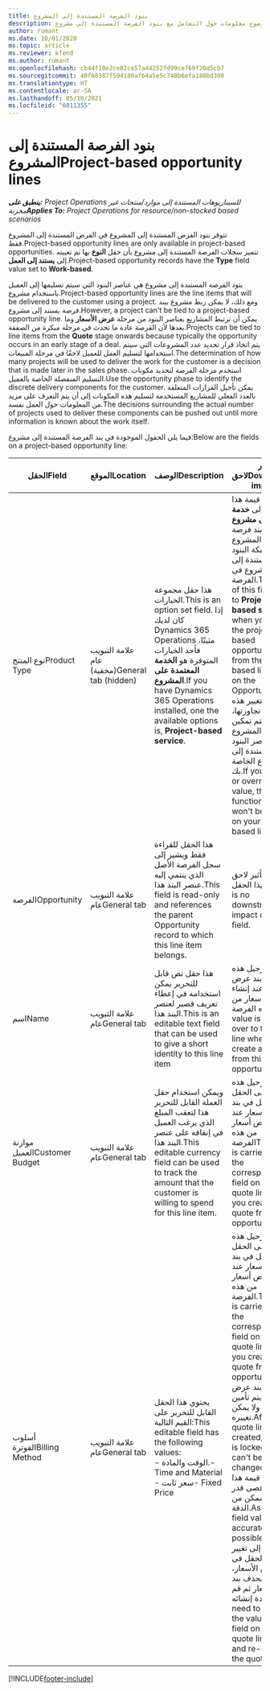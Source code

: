 ```yaml
---
title: بنود الفرصة المستندة إلى المشروع
description: يقدم هذا الموضوع معلومات حول التعامل مع بنود الفرصة المستندة إلى مشروع.
author: rumant
ms.date: 10/01/2020
ms.topic: article
ms.reviewer: kfend
ms.author: rumant
ms.openlocfilehash: cb44f10e2ce02ce57a44252fd99ce769f20d5cb7
ms.sourcegitcommit: 40f68387f594180af64a5e5c748b6efa188bd300
ms.translationtype: HT
ms.contentlocale: ar-SA
ms.lasthandoff: 05/10/2021
ms.locfileid: "6011355"
---
```

# <a name="project-based-opportunity-lines"></a><span data-ttu-id="629a8-103">بنود الفرصة المستندة إلى المشروع</span><span class="sxs-lookup"><span data-stu-id="629a8-103">Project-based opportunity lines</span></span>

<span data-ttu-id="629a8-104">_**ينطبق على:** Project Operations للسيناريوهات المستندة إلى موارد/منتجات غير مخزنة‬_</span><span class="sxs-lookup"><span data-stu-id="629a8-104">_**Applies To:** Project Operations for resource/non-stocked based scenarios_</span></span>


<span data-ttu-id="629a8-105">تتوفر بنود الفرص المستندة إلى المشروع في الفرص المستندة إلى المشروع فقط.</span><span class="sxs-lookup"><span data-stu-id="629a8-105">Project-based opportunity lines are only available in project-based opportunities.</span></span> <span data-ttu-id="629a8-106">تتميز سجلات الفرصة المستندة إلى مشروع بأن حقل **النوع** بها تم تعيينه إلى **يستند إلى العمل**.</span><span class="sxs-lookup"><span data-stu-id="629a8-106">Project-based opportunity records have the **Type** field value set to **Work-based**.</span></span>

<span data-ttu-id="629a8-107">بنود الفرصة المستندة إلى مشروع هي عناصر البنود التي سيتم تسليمها إلى العميل باستخدام مشروع.</span><span class="sxs-lookup"><span data-stu-id="629a8-107">Project-based opportunity lines are the line items that will be delivered to the customer using a project.</span></span> <span data-ttu-id="629a8-108">ومع ذلك، لا يمكن ربط مشروع ببند فرصة يستند إلى مشروع.</span><span class="sxs-lookup"><span data-stu-id="629a8-108">However, a project can't be tied to a project-based opportunity line.</span></span> <span data-ttu-id="629a8-109">يمكن أن ترتبط المشاريع بعناصر البنود من مرحلة **عرض الأسعار** وما بعدها لأن الفرصة عادة ما تحدث في مرحلة مبكرة من الصفقة.</span><span class="sxs-lookup"><span data-stu-id="629a8-109">Projects can be tied to line items from the **Quote** stage onwards because typically the opportunity occurs in an early stage of a deal.</span></span> <span data-ttu-id="629a8-110">يتم اتخاذ قرار تحديد عدد المشروعات التي سيتم استخدامها لتسليم العمل للعميل لاحقًا في مرحلة المبيعات.</span><span class="sxs-lookup"><span data-stu-id="629a8-110">The determination of how many projects will be used to deliver the work for the customer is a decision that is made later in the sales phase.</span></span> <span data-ttu-id="629a8-111">استخدم مرحلة الفرصة لتحديد مكونات التسليم المنفصلة الخاصة بالعميل.</span><span class="sxs-lookup"><span data-stu-id="629a8-111">Use the opportunity phase to identify the discrete delivery components for the customer.</span></span> <span data-ttu-id="629a8-112">يمكن تأجيل القرارات المتعلقة بالعدد الفعلي للمشاريع المستخدمة لتسليم هذه المكونات إلى أن يتم التعرف على مزيد من المعلومات حول العمل نفسه.</span><span class="sxs-lookup"><span data-stu-id="629a8-112">The decisions surrounding the actual number of projects used to deliver these components can be pushed out until more information is known about the work itself.</span></span>

<span data-ttu-id="629a8-113">فيما يلي الحقول الموجودة في بند الفرصة المستندة إلى مشروع:</span><span class="sxs-lookup"><span data-stu-id="629a8-113">Below are the fields on a project-based opportunity line:</span></span>

| <span data-ttu-id="629a8-114">**الحقل**</span><span class="sxs-lookup"><span data-stu-id="629a8-114">**Field**</span></span> | <span data-ttu-id="629a8-115">**الموقع**</span><span class="sxs-lookup"><span data-stu-id="629a8-115">**Location**</span></span> | <span data-ttu-id="629a8-116">**الوصف**</span><span class="sxs-lookup"><span data-stu-id="629a8-116">**Description**</span></span> | <span data-ttu-id="629a8-117">**تأثير لاحق**</span><span class="sxs-lookup"><span data-stu-id="629a8-117">**Downstream impact**</span></span> |
| --- | --- | --- | --- |
| <span data-ttu-id="629a8-118">نوع المنتج</span><span class="sxs-lookup"><span data-stu-id="629a8-118">Product Type</span></span> | <span data-ttu-id="629a8-119">علامة التبويب عام (مخفية)</span><span class="sxs-lookup"><span data-stu-id="629a8-119">General tab (hidden)</span></span> | <span data-ttu-id="629a8-120">هذا حقل مجموعة الخيارات.</span><span class="sxs-lookup"><span data-stu-id="629a8-120">This is an option set field.</span></span> <span data-ttu-id="629a8-121">إذا كان لديك Dynamics 365 Operations مثبتًا، فأحد الخيارات المتوفرة هو **الخدمة المعتمدة على المشروع**.</span><span class="sxs-lookup"><span data-stu-id="629a8-121">If you have Dynamics 365 Operations installed, one the available options is, **Project-based service**.</span></span>  | <span data-ttu-id="629a8-122">يتم تعيين قيمة هذا الحقل إلى **خدمة تستند إلى مشروع** عند إنشاء بند فرصة تستند إلى المشروع من شبكة البنود المستندة إلى المشروع في الفرصة.</span><span class="sxs-lookup"><span data-stu-id="629a8-122">The value of this field is set to **Project-based service** when you create the project-based opportunity line from the project-based lines grid on the Opportunity.</span></span> <br> <span data-ttu-id="629a8-123">إذا قمت بتغيير هذه القيمة أو تجاوزتها، فلن يتم تمكين وظيفة المشروع على عناصر البنود المستندة إلى مشروع الخاصة بك.</span><span class="sxs-lookup"><span data-stu-id="629a8-123">If you change or override this value, the project functionality won't be enabled on your project-based line items.</span></span> |
| <span data-ttu-id="629a8-124">الفرصة</span><span class="sxs-lookup"><span data-stu-id="629a8-124">Opportunity</span></span> | <span data-ttu-id="629a8-125">علامة التبويب عام</span><span class="sxs-lookup"><span data-stu-id="629a8-125">General tab</span></span> | <span data-ttu-id="629a8-126">هذا الحقل للقراءة فقط ويشير إلى سجل الفرصة الأصل الذي ينتمي إليه عنصر البند هذا.</span><span class="sxs-lookup"><span data-stu-id="629a8-126">This field is read-only and references the parent Opportunity record to which this line item belongs.</span></span> | <span data-ttu-id="629a8-127">لا يوجد تأثير لاحق لهذا الحقل.</span><span class="sxs-lookup"><span data-stu-id="629a8-127">There is no downstream impact of this field.</span></span> |
| <span data-ttu-id="629a8-128">اسم</span><span class="sxs-lookup"><span data-stu-id="629a8-128">Name</span></span> | <span data-ttu-id="629a8-129">علامة التبويب عام</span><span class="sxs-lookup"><span data-stu-id="629a8-129">General tab</span></span> | <span data-ttu-id="629a8-130">هذا حقل نص قابل للتحرير يمكن استخدامه في إعطاء تعريف قصير لعنصر البند هذا.</span><span class="sxs-lookup"><span data-stu-id="629a8-130">This is an editable text field that can be used to give a short identity to this line item</span></span> | <span data-ttu-id="629a8-131">يتم ترحيل هذه القيمة إلى بند عرض الأسعار عند إنشاء عرض أسعار من هذه الفرصة</span><span class="sxs-lookup"><span data-stu-id="629a8-131">This value is carried over to the quote line when you create a quote from this opportunity</span></span> |
| <span data-ttu-id="629a8-132">موازنة العميل</span><span class="sxs-lookup"><span data-stu-id="629a8-132">Customer Budget</span></span> | <span data-ttu-id="629a8-133">علامة التبويب عام</span><span class="sxs-lookup"><span data-stu-id="629a8-133">General tab</span></span> | <span data-ttu-id="629a8-134">ويمكن استخدام حقل العملة القابل للتحرير هذا لتعقب المبلغ الذي يرغب العميل في إنفاقه على عنصر البند هذا.</span><span class="sxs-lookup"><span data-stu-id="629a8-134">This editable currency field can be used to track the amount that the customer is willing to spend for this line item.</span></span> | <span data-ttu-id="629a8-135">يتم ترحيل هذه القيمة إلى الحقل المقابل في بند عرض الأسعار عند إنشاء عرض أسعار من هذه الفرصة</span><span class="sxs-lookup"><span data-stu-id="629a8-135">This value is carried over to the corresponding field on the quote line when you create a quote from this opportunity</span></span> |
| <span data-ttu-id="629a8-136">أسلوب الفوترة</span><span class="sxs-lookup"><span data-stu-id="629a8-136">Billing Method</span></span> | <span data-ttu-id="629a8-137">علامة التبويب عام</span><span class="sxs-lookup"><span data-stu-id="629a8-137">General tab</span></span> | <span data-ttu-id="629a8-138">يحتوي هذا الحقل القابل للتحرير على القيم التالية:</span><span class="sxs-lookup"><span data-stu-id="629a8-138">This editable field has the following values:</span></span></br><span data-ttu-id="629a8-139">- الوقت والمادة.</span><span class="sxs-lookup"><span data-stu-id="629a8-139">- Time and Material</span></span></br><span data-ttu-id="629a8-140">- سعر ثابت</span><span class="sxs-lookup"><span data-stu-id="629a8-140">- Fixed Price</span></span> | <span data-ttu-id="629a8-141">يتم ترحيل هذه القيمة إلى الحقل المقابل في بند عرض الأسعار عند إنشاء عرض أسعار من هذه الفرصة.</span><span class="sxs-lookup"><span data-stu-id="629a8-141">This value is carried over to the corresponding field on the quote line when you create a quote from this opportunity.</span></span> <span data-ttu-id="629a8-142">بعد إنشاء بند عرض الأسعار، يتم تأمين الحقل ولا يمكن تغييره.</span><span class="sxs-lookup"><span data-stu-id="629a8-142">After the quote line is created, the field is locked and can't be changed.</span></span> <span data-ttu-id="629a8-143">قم بتعيين قيمة هذا الحقل بأقصى قدر ممكن من الدقة.</span><span class="sxs-lookup"><span data-stu-id="629a8-143">Assign this field value as accurately as possible.</span></span> <span data-ttu-id="629a8-144">إذا كنت بحاجة إلى تغيير قيمة هذا الحقل في بند عرض الأسعار، فقم بحذف بند عرض الأسعار ثم قم بإعادة إنشائه.</span><span class="sxs-lookup"><span data-stu-id="629a8-144">If you need to change the value of this field on the quote line, delete and re-create the quote line.</span></span> |


[!INCLUDE[footer-include](../includes/footer-banner.md)]